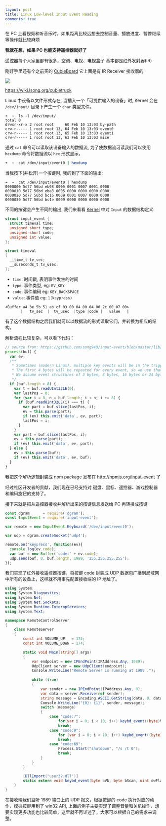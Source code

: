 ```yaml
---
layout: post
title: Linux Low-level Input Event Reading
comments: true
---
```


在 PC 上看视频和听音乐时，如果距离比较远想去控制音量、播放进度、暂停继续等操作就比较麻烦

**我就在想，如果 PC 也能支持遥控器就好了**

遥控器每个人家里都有很多，空调、电视、电视盒子 基本都是红外发射器(IR)

刚好手里还有个之前买的 [CubieBoard](http://cubieboard.org) 它上面是有 IR Receiver 接收器的

![](https://ae01.alicdn.com/kf/HTB1sR.MJpXXXXczXVXXq6xXFXXXt/Cubietech-Cubietruck-Cubieboard-3-Dual-Core-A20-Board-2GB-DDR3-8G-NAND-Wifi-BT-MINI-PC.jpg_.webp)

https://wiki.lsong.org/cubietruck

Linux 中设备以文件形式存在, 当插入一个「可提供输入的设备」时, Kernel 会在 `/dev/input/` 目录下产生一个 `char` 类型文件。

```shell
➜  ~  ls -l /dev/input/
total 0
drwxr-xr-x 2 root root     60 Feb 10 13:03 by-path
crw-r----- 1 root root 13, 64 Feb 10 13:03 event0
crw-r----- 1 root root 13, 65 Feb 10 13:03 event1
crw-r----- 1 root root 13, 63 Feb 10 13:03 mice
```

通过 `cat` 命令可以读取该设备输入的数据流, 为了使数据流可读我们可以使用 `hexdump` 命令将数据流以 `hex` 形式显示。

```bash
➜  ~  cat /dev/input/event0 | hexdump
```

当我按下(并松开)一个按键时, 我的到了下面的输出:

```
➜  ~  cat /dev/input/event0 | hexdump
0000000 5d77 56bd eb98 0005 0001 0007 0001 0000
0000010 5d77 56bd eba3 0005 0000 0000 0000 0000
0000020 5d77 56bd bc16 0009 0001 0007 0000 0000
0000030 5d77 56bd bc1e 0009 0000 0000 0000 0000
```
不同的按键会产生不同的输出, 我们来看看 [Kernel](https://www.kernel.org/doc/Documentation/input) 中对 `Input` 的数据结构定义:

```c
struct input_event {
  struct timeval time;
  unsigned short type;
  unsigned short code;
  unsigned int value;
};
```

```c
struct timeval
{
  __time_t tv_sec;
  __suseconds_t tv_usec;
};
```

+ `time`: 时间戳, 表明事件发生的时间
+ `type`: 事件类型, eg: `EV_KEY`
+ `code`: 事件编码 eg: `KEY_BACKSPACE`
+ `value`: 事件值 eg: `1(keypress)`

```
<Buffer a4 3e 5b 51 ab cf 03 00 04 00 04 00 2c 00 07 00>
       |   tv_sec  |  tv_usec  |type |code |   value   |
```

有了这个数据结构之后我们就可以以数据流的形式读取它们，并转换为相应的结构。

解析流程比较复杂，可以看下代码：

```js
// source from: https://github.com/song940/input-event/blob/master/lib/index.js#L51-L76
process(buf) {
  var ev;
  /**
   * Sometimes (modern Linux), multiple key events will be in the triggered at once for the same timestamp.
   * The first 4 bytes will be repeated for every event, so we use that knowledge to actually split it.
   * We assume event structures of 3 bytes, 8 bytes, 16 bytes or 24 bytes.
   */
  if (buf.length > 8) {
    var t = buf.readUInt32LE(0);
    var lastPos = 0;
    for (var i = 8, n = buf.length; i < n; i += 8) {
      if (buf.readUInt32LE(i) === t) {
        var part = buf.slice(lastPos, i);
        ev = this.parse(part);
        if (ev) this.emit('data', ev, part);
        lastPos = i;
      }
    }
    var part = buf.slice(lastPos, i);
    ev = this.parse(part);
    if (ev) this.emit('data', ev, part);
  } else {
    ev = this.parse(buf);
    if (ev) this.emit('data', ev, buf);
  }
}
```

我把这个解析逻辑封装成 npm package 发布在 http://npmjs.org/input-event 了

经过社区开发者的贡献，我们现在已经支持对 键盘、鼠标、遥控器、游戏控制器和编码旋钮的支持了。

接下来就是把从遥控器接收并解析出来的按键信息发送给 PC 再转换成按键

```js
const dgram      = require('dgram');
const InputEvent = require('input-event');

var remote = new InputEvent.Keyboard('/dev/input/event0');

var udp = dgram.createSocket('udp4');

remote.on('keypress', function(ev){
  console.log(ev.code);
  var buf = new Buffer('code:' + ev.code);
  udp.send(buf, 0, buf.length, 1989, '255.255.255.255');
});
```

我们实现了红外接收遥控器按键，将按键 code 封装成 UDP 数据包广播到局域网中所有的设备上，这样就不用事先配置接收端的 IP 地址了。

```csharp
using System;
using System.Diagnostics;
using System.Net;
using System.Net.Sockets;
using System.Runtime.InteropServices;
using System.Text;

namespace RemoteControlServer
{
    class RemoteServer
    {
        const int VOLUME_UP   = 175;
        const int VOLUME_DOWN = 174;

        static void Main(string[] args)
        {
            var endpoint = new IPEndPoint(IPAddress.Any, 1989);
            UdpClient server = new UdpClient(endpoint);
            Console.WriteLine("Remote Server is running at 1989 .");
                        
            while (true)
            {
                var sender = new IPEndPoint(IPAddress.Any, 0);
                var data = server.Receive(ref sender);
                string message = Encoding.ASCII.GetString(data, 0, data.Length);
                Console.WriteLine("{0}: {1}", sender, message);
                switch (message)
                {
                    case "code:7":
                        for(var i = 0; i < 10; i++) keybd_event((byte)VOLUME_DOWN, 0, 0, 0);
                        break;
                    case "code:9":
                        for (var i = 0; i < 10; i++) keybd_event((byte)VOLUME_UP, 0, 0, 0);
                        break;
                    case "code:69":
                        Process.Start("shutdown", "/s /t 0");
                        break;
                }
            }
        }

        [DllImport("user32.dll")]
        static extern void keybd_event(byte bVk, byte bScan, uint dwFlags, int dwExtraInfo);
    }
}
```

在接收端我们监听 1989 端口上的 UDP 报文，根据按键的 code 执行对应的动作，模拟按键用到了 win32 API, 上面的例子主要实现了调整音量和关机操作，想要实现更多功能也比较简单，这里就不再详述了，大家可以根据自己的需求来调整。